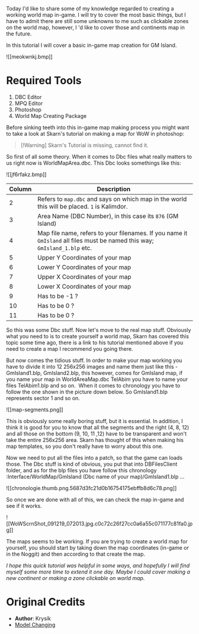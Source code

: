 Today I'd like to share some of my knowledge regarded to creating a working world map in-game. I will try to cover the most basic things, but I have to admit there are still some unknowns to me such as clickable zones on the world map, however, I 'd like to cover those and continents map in the future.

In this tutorial I will cover a basic in-game map creation for GM Island.

![[meokwnkj.bmp]]

# Required Tools

1. DBC Editor
2. MPQ Editor
3. Photoshop
4. World Map Creating Package

Before sinking teeth into this in-game map making process you might want to take a look at Skarn's tutorial on making a map for WoW in photoshop:

> [!Warning] Skarn's Tutorial is missing, cannot find it.

So first of all some theory. When it comes to Dbc files what really matters to us right now is WorldMapArea.dbc. This Dbc looks somethings like this:

![[jf6rfakz.bmp]]

| Column | Description                                                                                                                |
| ------ | -------------------------------------------------------------------------------------------------------------------------- |
| 2      | Refers to `map.dbc` and says on which map in the world this will be placed. `1` is Kalimdor.                               |
| 3      | Area Name (DBC Number), in this case its `876` (GM Island)                                                                 |
| 4      | Map file name, refers to your filenames. If you name it `GmIsland` all files must be named this way; `GmIsland_1.blp` etc. |
| 5      | Upper Y Coordinates of your map                                                                                            |
| 6      | Lower Y Coordinates of your map                                                                                            |
| 7      | Upper X Coordinates of your map                                                                                            |
| 8      | Lower X Coordinates of your map                                                                                            |
| 9      | Has to be -1 ?                                                                                                             |
| 10     | Has to be 0 ?                                                                                                              |
| 11     | Has to be 0 ?                                                                                                              |

So this was some Dbc stuff. Now let's move to the real map stuff. Obviously what you need to is to create yourself a world map, Skarn has covered this topic some time ago, there is a link to his tutorial mentioned above if you need to create a map I recommend you going there.

But now comes the tidious stuff. In order to make your map working you have to divide it into 12 256x256 images and name them just like this - GmIsland1.blp, GmIsland2.blp, this however, comes for GmIsland map, if you name your map in WorldAreaMap.dbc TelAbim you have to name your files TelAbim1.blp and so on.  When it comes to chronology you have to follow the one shown in the picture down below. So GmIsland1.blp represents sector 1 and so on.

![[map-segments.png]]

This is obviously some really boring stuff, but it is essential. In addition, I think it is good for you to know that all the segments and the right (4, 8, 12) and all those on the bottom (9, 10, 11 ,12) have to be transparent and won't take the entire 256x256 area. Skarn has thought of this when making his map templates, so you don't really have to worry about this one.

Now we need to put all the files into a patch, so that the game can loads those. The Dbc stuff is kind of obvious, you put that into DBFilesClient folder, and as for the blp files you have follow this chronology :Interface/WorldMap/GmIsland (Dbc name of your map)/GmIsland1.blp ...

![[chronologie.thumb.png.5687d3fc21d0b16754175ebffb8d6c78.png]]

So once we are done with all of this, we can check the map in-game and see if it works.

![[WoWScrnShot_091219_072013.jpg.c0c72c26f27cc0a6a55c071177c81fa0.jpg]]

The maps seems to be working. If you are trying to create a world map for yourself, you should start by taking down the map coordinates (in-game or in the Noggit) and then according to that create the map.

_I hope this quick tutorial was helpful in some ways, and hopefully I will find myself some more time to extend it one day. Maybe I could cover making a new continent or making a zone clickable on world map._

# Original Credits

- **Author**: Krysík
- [Model Changing](https://model-changing.net/index.php?app=tutorials&module=tutorials&controller=view&id=135)